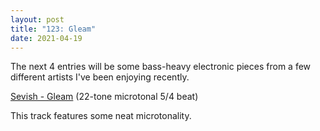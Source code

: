 ```yaml
---
layout: post
title: "123: Gleam"
date: 2021-04-19
---
```


The next 4 entries will be some bass-heavy electronic pieces from a few different artists I've been enjoying recently.

[Sevish - Gleam](https://youtu.be/l9wINwlgxRU) (22-tone microtonal 5/4 beat)

This track features some neat microtonality.